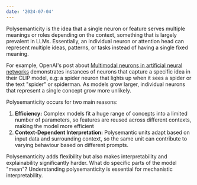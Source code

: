 ```yaml
---
date: '2024-07-04'
---
```


Polysemanticity is the idea that a single neuron or feature serves multiple meanings or roles depending on the context, something that is largely prevalent in LLMs. Essentially, an individual neuron or attention head can represent multiple ideas, patterns, or tasks instead of having a single fixed meaning.

For example, OpenAI's post about [Multimodal neurons in artificial neural networks](https://openai.com/index/multimodal-neurons/) demonstrates instances of neurons that capture a specific idea in their CLIP model, e.g: a spider neuron that lights up when it sees a spider or the text "spider" or spiderman. As models grow larger, individual neurons that represent a single concept grow more unlikely.

Polysemanticity occurs for two main reasons:
1. **Efficiency:** Complex models fit a huge range of concepts into a limited number of parameters, so features are reused across different contexts, making the model more efficient
2. **Context-Dependent Interpretation:** Polysemantic units adapt based on input data and surrounding context, so the same unit can contribute to varying behaviour based on different prompts.

Polysemanticity adds flexibility but also makes interpretability and explainability significantly harder. What do specific parts of the model "mean"? Understanding polysemanticity is essential for mechanistic interpretability.